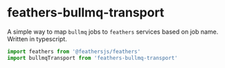 # feathers-bullmq-transport

A simple way to map `bullmq` jobs to `feathers` services based on job name. Written in typescript.

```typescript
import feathers from '@feathersjs/feathers'
import bullmqTransport from 'feathers-bullmq-transport'
```
